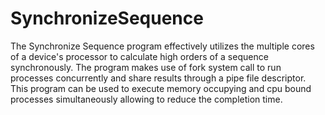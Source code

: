 # SynchronizeSequence
The Synchronize Sequence program effectively utilizes the multiple cores of a device's processor to calculate high orders of a sequence synchronously. The program makes use of fork system call to run processes concurrently and share results through a pipe file descriptor. This program can be used to execute memory occupying and cpu bound processes simultaneously allowing to reduce the completion time. 

